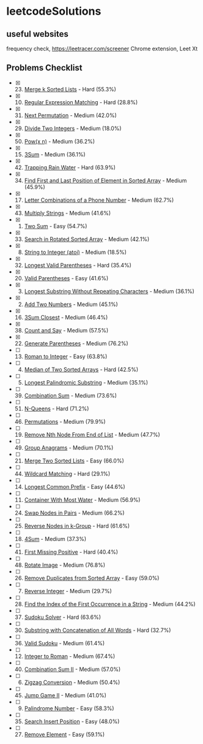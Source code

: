 # leetcodeSolutions

## useful websites
frequency check, https://leetracer.com/screener
Chrome extension, Leet Xt

## Problems Checklist
- [x] 23. [Merge k Sorted Lists](https://leetcode.com/problems/merge-k-sorted-lists/) - Hard (55.3%)
- [x] 10. [Regular Expression Matching](https://leetcode.com/problems/regular-expression-matching/) - Hard (28.8%)
- [x] 31. [Next Permutation](https://leetcode.com/problems/next-permutation/) - Medium (42.0%)
- [x] 29. [Divide Two Integers](https://leetcode.com/problems/divide-two-integers/) - Medium (18.0%)
- [x] 50. [Pow(x n)](https://leetcode.com/problems/powx-n/) - Medium (36.2%)
- [x] 15. [3Sum](https://leetcode.com/problems/3sum/) - Medium (36.1%)
- [x] 42. [Trapping Rain Water](https://leetcode.com/problems/trapping-rain-water/) - Hard (63.9%)
- [x] 34. [Find First and Last Position of Element in Sorted Array](https://leetcode.com/problems/find-first-and-last-position-of-element-in-sorted-array/) - Medium (45.9%)
- [x] 17. [Letter Combinations of a Phone Number](https://leetcode.com/problems/letter-combinations-of-a-phone-number/) - Medium (62.7%)
- [x] 43. [Multiply Strings](https://leetcode.com/problems/multiply-strings/) - Medium (41.6%)
- [x] 1. [Two Sum](https://leetcode.com/problems/two-sum/) - Easy (54.7%)
- [x] 33. [Search in Rotated Sorted Array](https://leetcode.com/problems/search-in-rotated-sorted-array/) - Medium (42.1%)
- [x] 8. [String to Integer (atoi)](https://leetcode.com/problems/string-to-integer-atoi/) - Medium (18.5%)
- [x] 32. [Longest Valid Parentheses](https://leetcode.com/problems/longest-valid-parentheses/) - Hard (35.4%)
- [x] 20. [Valid Parentheses](https://leetcode.com/problems/valid-parentheses/) - Easy (41.6%)
- [x] 3. [Longest Substring Without Repeating Characters](https://leetcode.com/problems/longest-substring-without-repeating-characters/) - Medium (36.1%)
- [x] 2. [Add Two Numbers](https://leetcode.com/problems/add-two-numbers/) - Medium (45.1%)
- [x] 16. [3Sum Closest](https://leetcode.com/problems/3sum-closest/) - Medium (46.4%)
- [x] 38. [Count and Say](https://leetcode.com/problems/count-and-say/) - Medium (57.5%)
- [x] 22. [Generate Parentheses](https://leetcode.com/problems/generate-parentheses/) - Medium (76.2%)
- [ ] 13. [Roman to Integer](https://leetcode.com/problems/roman-to-integer/) - Easy (63.8%)
- [ ] 4. [Median of Two Sorted Arrays](https://leetcode.com/problems/median-of-two-sorted-arrays/) - Hard (42.5%)
- [ ] 5. [Longest Palindromic Substring](https://leetcode.com/problems/longest-palindromic-substring/) - Medium (35.1%)
- [ ] 39. [Combination Sum](https://leetcode.com/problems/combination-sum/) - Medium (73.6%)
- [ ] 51. [N-Queens](https://leetcode.com/problems/n-queens/) - Hard (71.2%)
- [ ] 46. [Permutations](https://leetcode.com/problems/permutations/) - Medium (79.9%)
- [ ] 19. [Remove Nth Node From End of List](https://leetcode.com/problems/remove-nth-node-from-end-of-list/) - Medium (47.7%)
- [ ] 49. [Group Anagrams](https://leetcode.com/problems/group-anagrams/) - Medium (70.1%)
- [ ] 21. [Merge Two Sorted Lists](https://leetcode.com/problems/merge-two-sorted-lists/) - Easy (66.0%)
- [ ] 44. [Wildcard Matching](https://leetcode.com/problems/wildcard-matching/) - Hard (29.1%)
- [ ] 14. [Longest Common Prefix](https://leetcode.com/problems/longest-common-prefix/) - Easy (44.6%)
- [ ] 11. [Container With Most Water](https://leetcode.com/problems/container-with-most-water/) - Medium (56.9%)
- [ ] 24. [Swap Nodes in Pairs](https://leetcode.com/problems/swap-nodes-in-pairs/) - Medium (66.2%)
- [ ] 25. [Reverse Nodes in k-Group](https://leetcode.com/problems/reverse-nodes-in-k-group/) - Hard (61.6%)
- [ ] 18. [4Sum](https://leetcode.com/problems/4sum/) - Medium (37.3%)
- [ ] 41. [First Missing Positive](https://leetcode.com/problems/first-missing-positive/) - Hard (40.4%)
- [ ] 48. [Rotate Image](https://leetcode.com/problems/rotate-image/) - Medium (76.8%)
- [ ] 26. [Remove Duplicates from Sorted Array](https://leetcode.com/problems/remove-duplicates-from-sorted-array/) - Easy (59.0%)
- [ ] 7. [Reverse Integer](https://leetcode.com/problems/reverse-integer/) - Medium (29.7%)
- [ ] 28. [Find the Index of the First Occurrence in a String](https://leetcode.com/problems/find-the-index-of-the-first-occurrence-in-a-string/) - Medium (44.2%)
- [ ] 37. [Sudoku Solver](https://leetcode.com/problems/sudoku-solver/) - Hard (63.6%)
- [ ] 30. [Substring with Concatenation of All Words](https://leetcode.com/problems/substring-with-concatenation-of-all-words/) - Hard (32.7%)
- [ ] 36. [Valid Sudoku](https://leetcode.com/problems/valid-sudoku/) - Medium (61.4%)
- [ ] 12. [Integer to Roman](https://leetcode.com/problems/integer-to-roman/) - Medium (67.4%)
- [ ] 40. [Combination Sum II](https://leetcode.com/problems/combination-sum-ii/) - Medium (57.0%)
- [ ] 6. [Zigzag Conversion](https://leetcode.com/problems/zigzag-conversion/) - Medium (50.4%)
- [ ] 45. [Jump Game II](https://leetcode.com/problems/jump-game-ii/) - Medium (41.0%)
- [ ] 9. [Palindrome Number](https://leetcode.com/problems/palindrome-number/) - Easy (58.3%)
- [ ] 35. [Search Insert Position](https://leetcode.com/problems/search-insert-position/) - Easy (48.0%)
- [ ] 27. [Remove Element](https://leetcode.com/problems/remove-element/) - Easy (59.1%)
